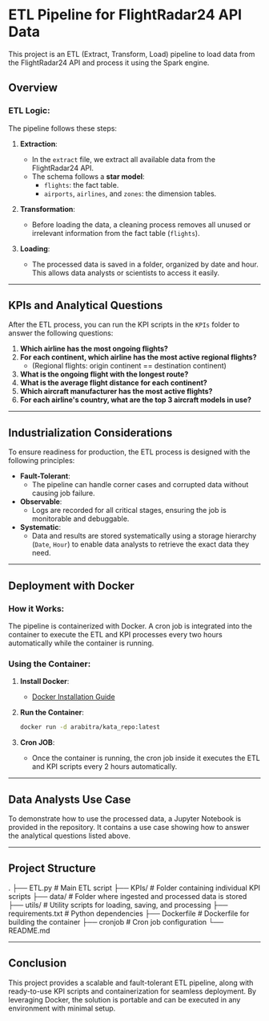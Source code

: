 # ETL Pipeline for FlightRadar24 API Data

This project is an ETL (Extract, Transform, Load) pipeline to load data from the FlightRadar24 API and process it using the Spark engine.

## Overview

### ETL Logic:
The pipeline follows these steps:
1. **Extraction**:
   - In the `extract` file, we extract all available data from the FlightRadar24 API.
   - The schema follows a **star model**:
     - `flights`: the fact table.
     - `airports`, `airlines`, and `zones`: the dimension tables.

2. **Transformation**:
   - Before loading the data, a cleaning process removes all unused or irrelevant information from the fact table (`flights`).

3. **Loading**:
   - The processed data is saved in a folder, organized by date and hour. This allows data analysts or scientists to access it easily.

---

## KPIs and Analytical Questions

After the ETL process, you can run the KPI scripts in the `KPIs` folder to answer the following questions:

1. **Which airline has the most ongoing flights?**
2. **For each continent, which airline has the most active regional flights?**
   - (Regional flights: origin continent == destination continent)
3. **What is the ongoing flight with the longest route?**
4. **What is the average flight distance for each continent?**
5. **Which aircraft manufacturer has the most active flights?**
6. **For each airline's country, what are the top 3 aircraft models in use?**

---

## Industrialization Considerations

To ensure readiness for production, the ETL process is designed with the following principles:

- **Fault-Tolerant**:
  - The pipeline can handle corner cases and corrupted data without causing job failure.
- **Observable**:
  - Logs are recorded for all critical stages, ensuring the job is monitorable and debuggable.
- **Systematic**:
  - Data and results are stored systematically using a storage hierarchy (`Date`, `Hour`) to enable data analysts to retrieve the exact data they need.

---

## Deployment with Docker

### How it Works:
The pipeline is containerized with Docker. A cron job is integrated into the container to execute the ETL and KPI processes every two hours automatically while the container is running.

### Using the Container:
1. **Install Docker**:
   - [Docker Installation Guide](https://docs.docker.com/get-docker/)
   
2. **Run the Container**:
   ```bash
   docker run -d arabitra/kata_repo:latest
   
2. **Cron JOB**:
    - Once the container is running, the cron job inside it executes the ETL and KPI scripts every 2 hours automatically.

---

## Data Analysts Use Case
To demonstrate how to use the processed data, a Jupyter Notebook is provided in the repository. It contains a use case showing how to answer the analytical questions listed above.

---

## Project Structure

.
├── ETL.py                     # Main ETL script
├── KPIs/                      # Folder containing individual KPI scripts
├── data/                      # Folder where ingested and processed data is stored
├── utils/                     # Utility scripts for loading, saving, and processing
├── requirements.txt           # Python dependencies
├── Dockerfile                 # Dockerfile for building the container
├── cronjob                    # Cron job configuration
└── README.md                

---

## Conclusion
This project provides a scalable and fault-tolerant ETL pipeline, along with ready-to-use KPI scripts and containerization for seamless deployment. By leveraging Docker, the solution is portable and can be executed in any environment with minimal setup.

